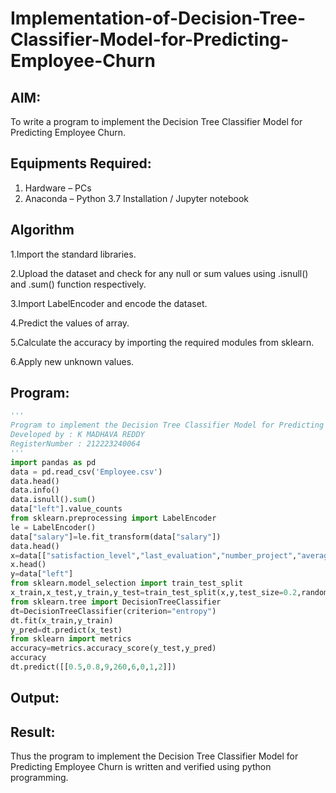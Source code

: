 # Implementation-of-Decision-Tree-Classifier-Model-for-Predicting-Employee-Churn

## AIM:
To write a program to implement the Decision Tree Classifier Model for Predicting Employee Churn.

## Equipments Required:
1. Hardware – PCs
2. Anaconda – Python 3.7 Installation / Jupyter notebook

## Algorithm
1.Import the standard libraries.

2.Upload the dataset and check for any null or sum values using .isnull() and .sum() function respectively.

3.Import LabelEncoder and encode the dataset.

4.Predict the values of array.

5.Calculate the accuracy by importing the required modules from sklearn.

6.Apply new unknown values.

## Program:
```python
'''
Program to implement the Decision Tree Classifier Model for Predicting Employee Churn.
Developed by : K MADHAVA REDDY 
RegisterNumber : 212223240064 
'''
import pandas as pd 
data = pd.read_csv('Employee.csv')
data.head()
data.info()
data.isnull().sum()
data["left"].value_counts
from sklearn.preprocessing import LabelEncoder
le = LabelEncoder()
data["salary"]=le.fit_transform(data["salary"])
data.head()
x=data[["satisfaction_level","last_evaluation","number_project","average_montly_hours","time_spend_company","Work_accident","promotion_last_5years","salary"]]
x.head()
y=data["left"]
from sklearn.model_selection import train_test_split
x_train,x_test,y_train,y_test=train_test_split(x,y,test_size=0.2,random_state=100)
from sklearn.tree import DecisionTreeClassifier
dt=DecisionTreeClassifier(criterion="entropy")
dt.fit(x_train,y_train)
y_pred=dt.predict(x_test)
from sklearn import metrics
accuracy=metrics.accuracy_score(y_test,y_pred)
accuracy
dt.predict([[0.5,0.8,9,260,6,0,1,2]])
```

## Output:



## Result:
Thus the program to implement the  Decision Tree Classifier Model for Predicting Employee Churn is written and verified using python programming.
